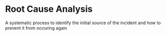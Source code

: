 # Root Cause Analysis

A systematic process to identify the initial source of the incident and how to prevent it from occuring again

